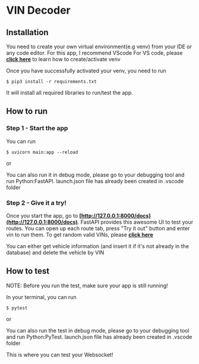# VIN Decoder

## Installation

You need to create your own virtual environment(e.g venv) from your IDE or any code editor. For this app, I recommend VScode
For VS code, please **[click here](https://code.visualstudio.com/docs/python/environments)** to learn how to create/activate venv

Once you have successfully activated your venv, you need to run

```
$ pip3 install -r requirements.txt
```

It will install all required libraries to run/test the app.

## How to run

### Step 1 - Start the app

You can run

```
$ uvicorn main:app --reload
```

or

You can also run it in debug mode, please go to your debugging tool and run Python:FastAPI.
launch.json file has already been created in .vscode folder

### Step 2 - Give it a try!

Once you start the app, go to **[http://127.0.0.1:8000/docs](http://127.0.0.1:8000/docs)**. FastAPI provides this awesome UI to test your routes.
You can open up each route tab, press "Try it out" button and enter vin to run them. To get random valid VINs, please **[click here](https://randomvin.com/)**

You can either get vehicle information (and insert it if it's not already in the database) and delete the vehicle by VIN

## How to test

NOTE: Before you run the test, make sure your app is still running!

In your terminal, you can run

```
$ pytest
```

or

You can also run the test in debug mode, please go to your debugging tool and run Python:PyTest.
launch.json file has already been created in .vscode folder

This is where you can test your Websocket!
